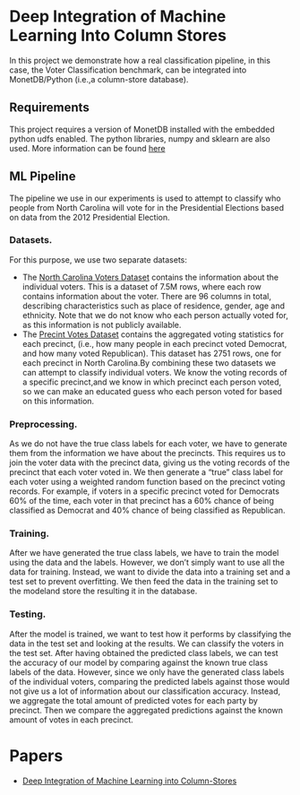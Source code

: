 # Deep Integration of Machine Learning Into Column Stores
In this project we demonstrate how a real classification pipeline, in this case, the Voter Classification benchmark,
can be integrated into MonetDB/Python (i.e.,a column-store database).

## Requirements
This project requires a version of MonetDB installed with the embedded python udfs enabled. The python libraries, numpy and sklearn are also used. More information can be found [here](https://www.monetdb.org/blog/embedded-pythonnumpy-monetdb)

## ML Pipeline
The pipeline we use in our experiments is used to attempt to classify who people from North Carolina will vote for in the
Presidential Elections based on data from the 2012 Presidential Election. 

### Datasets.
For this purpose, we use two separate datasets:
* The [North Carolina Voters Dataset](https://zenodo.org/record/2589451/files/ncvoter_allc_utf.txt.bz2?download=1) contains the information about the individual voters. This is a dataset of
7.5M rows, where each row contains information about the
voter. There are 96 columns in total, describing characteristics such as place of residence, gender, age and ethnicity.
Note that we do not know who each person actually voted
for, as this information is not publicly available.
* The [Precint Votes Dataset](https://zenodo.org/record/2589451/files/precinct_votes.tsv?download=1) contains the aggregated voting statistics for each precinct, (i.e., how many people in
each precinct voted Democrat, and how many voted Republican). This dataset has 2751 rows, one for each precinct
in North Carolina.By combining these two datasets we can attempt to classify individual voters. We know the voting records of a specific precinct,and we know in which precinct each person voted, so we can make an educated guess who each person voted for based on this information.

### Preprocessing.
 As we do not have the true class labels for each voter, we have to generate them from the information we have about the precincts. This requires us to join the voter data with the precinct data, giving us the voting records of the precinct that each voter voted in. We then generate a “true” class label for each voter using a weighted random function based on the precinct voting records. For example, if voters in a specific precinct voted for Democrats 60% of the time, each voter in that precinct has a 60% chance of being classified as Democrat and 40% chance of being classified as Republican.


### Training. 
After we have generated the true class labels, we have to train the model using the data and the labels. However, we don’t simply want to use all the data for training. Instead, we want to divide the data into a training set and a test set to prevent overfitting. We then feed the data in the training set to the modeland store the
resulting it in the database.

### Testing. 
After the model is trained, we want to test how it performs by classifying the data in the test set and looking at the
results. We can classify the voters in the test set. After having obtained the predicted class labels, we can test the accuracy of our model by comparing against the known true class labels of the data. However, since we only have the generated class labels of the individual voters, comparing the predicted labels against those would not give us a lot of information about our classification accuracy. Instead, we aggregate the total amount of predicted votes for each party by precinct. Then we compare the aggregated predictions against the known amount of votes in each precinct.


# Papers
* [Deep Integration of Machine Learning into Column-Stores](https://openproceedings.org/2018/conf/edbt/paper-293.pdf)


